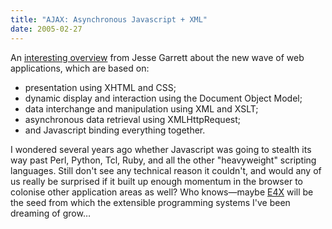 ```yaml
---
title: "AJAX: Asynchronous Javascript + XML"
date: 2005-02-27
---
```

<p>An <a href="http://www.adaptivepath.com/publications/essays/archives/000385.php">interesting overview</a> from Jesse Garrett about the new wave of web applications, which are based on:</p>

<ul>
<li>presentation using XHTML and CSS;</li>
<li>dynamic display and interaction using the Document Object Model;</li>
<li>data interchange and manipulation using XML and XSLT;</li>
<li>asynchronous data retrieval using XMLHttpRequest;</li>
<li>and Javascript binding everything together.</li>
</ul>

<p>I wondered several years ago whether Javascript was going to stealth its way past Perl, Python, Tcl, Ruby, and all the other "heavyweight" scripting languages.  Still don't see any technical reason it couldn't, and would any of us really be surprised if it built up enough momentum in the browser to colonise other application areas as well?  Who knows—maybe <a href="http://weblog.infoworld.com/udell/2004/09/29.html">E4X</a> will be the seed from which the extensible programming systems I've been dreaming of grow…</p>
